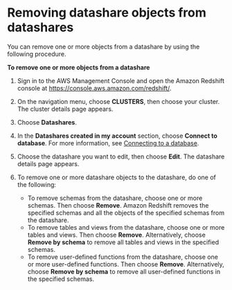 # Removing datashare objects from datashares<a name="remove-datashare-object-console"></a>

You can remove one or more objects from a datashare by using the following procedure\.

**To remove one or more objects from a datashare**

1. Sign in to the AWS Management Console and open the Amazon Redshift console at [https://console\.aws\.amazon\.com/redshift/](https://console.aws.amazon.com/redshift/)\.

1. On the navigation menu, choose **CLUSTERS**, then choose your cluster\. The cluster details page appears\.

1. Choose **Datashares**\.

1. In the **Datashares created in my account** section, choose **Connect to database**\. For more information, see [Connecting to a database](connect-database-console.md)\.

1. Choose the datashare you want to edit, then choose **Edit**\. The datashare details page appears\.

1. To remove one or more datashare objects to the datashare, do one of the following:
   + To remove schemas from the datashare, choose one or more schemas\. Then choose **Remove**\. Amazon Redshift removes the specified schemas and all the objects of the specified schemas from the datashare\.
   + To remove tables and views from the datashare, choose one or more tables and views\. Then choose **Remove**\. Alternatively, choose **Remove by schema** to remove all tables and views in the specified schemas\.
   + To remove user\-defined functions from the datashare, choose one or more user\-defined functions\. Then choose **Remove**\. Alternatively, choose **Remove by schema** to remove all user\-defined functions in the specified schemas\.